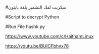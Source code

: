 #سكربت لفك التشفير بلغة بايثون

#Script to decrypt Python

#Run File hashk.py

https://www.youtube.com/c/HaithamLinux

https://youtu.be/BUICFbhyx78
